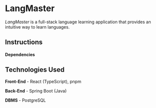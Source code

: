 # LangMaster

_LangMaster_ is a full-stack language learning application that provides an intuitive way to learn languages.

## Instructions

#### Dependencies

## Technologies Used

**Front-End** - React (TypeScript), pnpm

**Back-End** - Spring Boot (Java)

**DBMS** - PostgreSQL
